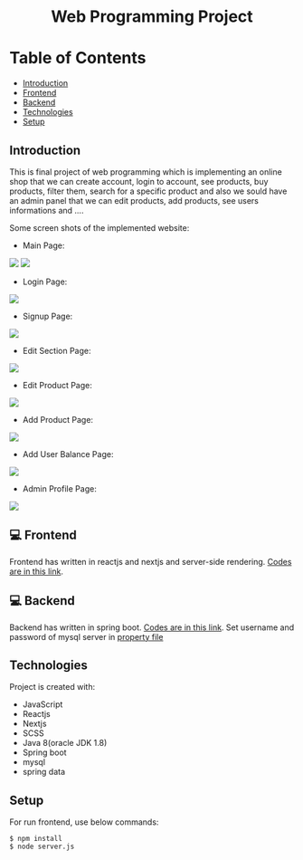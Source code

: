 # <p align="center">Web Programming Project</p>

# Table of Contents
- [Introduction](https://github.com/mohammadtavakoli78/Web-Programming#introduction)
- [Frontend](https://github.com/mohammadtavakoli78/Web-Programming#-Frontend)
- [Backend](https://github.com/mohammadtavakoli78/Web-Programming#-Backend)
- [Technologies](https://github.com/mohammadtavakoli78/Web-Programming#technologies)
- [Setup](https://github.com/mohammadtavakoli78/Web-Programming#Setup)

## Introduction
This is final project of web programming which is implementing an online shop that we can create account, login to account, see products, buy products, filter them, search for a specific product and also we sould have an admin panel that we can edit products, add products, see users informations and ....<br>

Some screen shots of the implemented website:
* Main Page:<br>

![](https://github.com/mohammadtavakoli78/Web-Programming/blob/master/images/home.jpg)
![](https://github.com/mohammadtavakoli78/Web-Programming/blob/master/images/home2.jpg)

* Login Page:<br>

![](https://github.com/mohammadtavakoli78/Web-Programming/blob/master/images/login.jpg)

* Signup Page:<br>

![](https://github.com/mohammadtavakoli78/Web-Programming/blob/master/images/signup.jpg)

* Edit Section Page:<br>

![](https://github.com/mohammadtavakoli78/Web-Programming/blob/master/images/edit-section.jpg)

* Edit Product Page:<br>

![](https://github.com/mohammadtavakoli78/Web-Programming/blob/master/images/edit.jpg)


* Add Product Page:<br>

![](https://github.com/mohammadtavakoli78/Web-Programming/blob/master/images/create.jpg)


* Add User Balance Page:<br>

![](https://github.com/mohammadtavakoli78/Web-Programming/blob/master/images/balance.jpg)

* Admin Profile Page:<br>

![](https://github.com/mohammadtavakoli78/Web-Programming/blob/master/images/admin.jpg)

## 💻 Frontend
Frontend has written in reactjs and nextjs and server-side rendering. [Codes are in this link](https://github.com/mohammadtavakoli78/Web-Programming/tree/master/frontend).

## 💻 Backend
Backend has written in spring boot. [Codes are in this link](https://github.com/mohammadtavakoli78/Web-Programming/tree/master/backend).
Set username and password of mysql server in [property file](https://github.com/mohammadtavakoli78/Web-Programming/blob/master/backend/src/main/resources/application.properties)

## Technologies
Project is created with:
* JavaScript
* Reactjs
* Nextjs
* SCSS
* Java 8(oracle JDK 1.8)
* Spring boot
* mysql
* spring data


## Setup
For run frontend, use below commands:
```
$ npm install
$ node server.js
```

